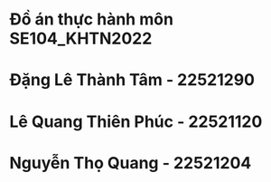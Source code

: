 # Đồ án thực hành môn SE104_KHTN2022
# Đặng Lê Thành Tâm - 22521290
# Lê Quang Thiên Phúc - 22521120
# Nguyễn Thọ Quang - 22521204
